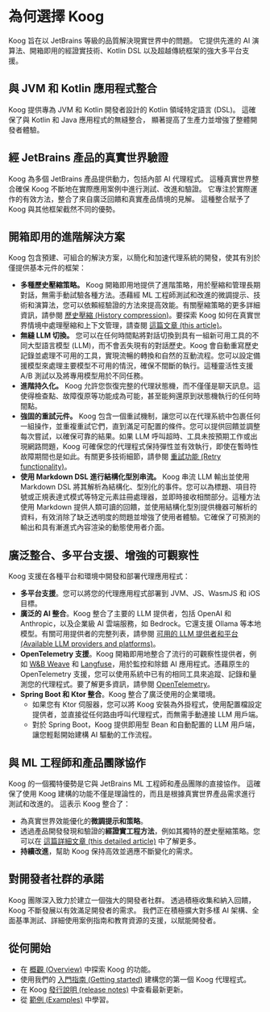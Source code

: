 # 為何選擇 Koog

Koog 旨在以 JetBrains 等級的品質解決現實世界中的問題。
它提供先進的 AI 演算法、開箱即用的經證實技術、Kotlin DSL 以及超越傳統框架的強大多平台支援。

## 與 JVM 和 Kotlin 應用程式整合

Koog 提供專為 JVM 和 Kotlin 開發者設計的 Kotlin 領域特定語言 (DSL)。
這確保了與 Kotlin 和 Java 應用程式的無縫整合，
顯著提高了生產力並增強了整體開發者體驗。

## 經 JetBrains 產品的真實世界驗證

Koog 為多個 JetBrains 產品提供動力，包括內部 AI 代理程式。
這種真實世界整合確保 Koog 不斷地在實際應用案例中進行測試、改進和驗證。
它專注於實際運作的有效方法，整合了來自廣泛回饋和真實產品情境的見解。
這種整合賦予了 Koog 與其他框架截然不同的優勢。

## 開箱即用的進階解決方案

Koog 包含預建、可組合的解決方案，以簡化和加速代理系統的開發，使其有別於僅提供基本元件的框架：

*   **多種歷史壓縮策略。** Koog 開箱即用地提供了進階策略，用於壓縮和管理長期對話，無需手動試驗各種方法。憑藉經 ML 工程師測試和改進的微調提示、技術和演算法，您可以依賴經驗證的方法來提高效能。有關壓縮策略的更多詳細資訊，請參閱 [歷史壓縮 (History compression)](https://docs.koog.ai/history-compression/)。要探索 Koog 如何在真實世界情境中處理壓縮和上下文管理，請查閱 [這篇文章 (this article)](https://blog.jetbrains.com/ai/2025/07/when-tool-calling-becomes-an-addiction-debugging-llm-patterns-in-koog/)。
*   **無縫 LLM 切換。** 您可以在任何時間點將對話切換到具有一組新可用工具的不同大型語言模型 (LLM)，而不會丟失現有的對話歷史。Koog 會自動重寫歷史記錄並處理不可用的工具，實現流暢的轉換和自然的互動流程。您可以設定備援模型來處理主要模型不可用的情況，確保不間斷的執行。這種靈活性支援 A/B 測試以及將專用模型用於不同任務。
*   **進階持久化。** Koog 允許您恢復完整的代理狀態機，而不僅僅是聊天訊息。這使得檢查點、故障復原等功能成為可能，甚至能夠還原到狀態機執行的任何時間點。
*   **強固的重試元件。** Koog 包含一個重試機制，讓您可以在代理系統中包裹任何一組操作，並重複重試它們，直到滿足可配置的條件。您可以提供回饋並調整每次嘗試，以確保可靠的結果。如果 LLM 呼叫超時、工具未按預期工作或出現網路問題，Koog 可確保您的代理程式保持彈性並有效執行，即使在暫時性故障期間也是如此。有關更多技術細節，請參閱 [重試功能 (Retry functionality)](https://docs.koog.ai/history-compression/)。
*   **使用 Markdown DSL 進行結構化型別串流。** Koog 串流 LLM 輸出並使用 Markdown DSL 將其解析為結構化、型別化的事件。您可以為標題、項目符號或正規表達式模式等特定元素註冊處理器，並即時接收相關部分。這種方法使用 Markdown 提供人類可讀的回饋，並使用結構化型別提供機器可解析的資料，有效消除了缺乏透明度的問題並增強了使用者體驗。它確保了可預測的輸出和具有漸進式內容渲染的動態使用者介面。

## 廣泛整合、多平台支援、增強的可觀察性

Koog 支援在各種平台和環境中開發和部署代理應用程式：

*   **多平台支援**。您可以將您的代理應用程式部署到 JVM、JS、WasmJS 和 iOS 目標。
*   **廣泛的 AI 整合**。Koog 整合了主要的 LLM 提供者，包括 OpenAI 和 Anthropic，以及企業級 AI 雲端服務，如 Bedrock。它還支援 Ollama 等本地模型。有關可用提供者的完整列表，請參閱 [可用的 LLM 提供者和平台 (Available LLM providers and platforms)](https://docs.koog.ai/#available-llm-providers-and-platforms)。
*   **OpenTelemetry 支援**。Koog 開箱即用地整合了流行的可觀察性提供者，例如 [W&B Weave](https://wandb.ai/site/weave/) 和 [Langfuse](https://langfuse.com/)，用於監控和除錯 AI 應用程式。憑藉原生的 OpenTelemetry 支援，您可以使用系統中已有的相同工具來追蹤、記錄和量測您的代理程式。要了解更多資訊，請參閱 [OpenTelemetry](https://docs.koog.ai/opentelemetry-support/)。
*   **Spring Boot 和 Ktor 整合**。Koog 整合了廣泛使用的企業環境。
    *   如果您有 Ktor 伺服器，您可以將 Koog 安裝為外掛程式，使用配置檔設定提供者，並直接從任何路由呼叫代理程式，而無需手動連接 LLM 用戶端。
    *   對於 Spring Boot，Koog 提供即用型 Bean 和自動配置的 LLM 用戶端，讓您輕鬆開始建構 AI 驅動的工作流程。

## 與 ML 工程師和產品團隊協作

Koog 的一個獨特優勢是它與 JetBrains ML 工程師和產品團隊的直接協作。
這確保了使用 Koog 建構的功能不僅是理論性的，而且是根據真實世界產品需求進行測試和改進的。
這表示 Koog 整合了：

*   為真實世界效能優化的**微調提示和策略**。
*   透過產品開發發現和驗證的**經證實工程方法**，例如其獨特的歷史壓縮策略。您可以在 [這篇詳細文章 (this detailed article)](https://blog.jetbrains.com/ai/2025/07/when-tool-calling-becomes-an-addiction-debugging-llm-patterns-in-koog/) 中了解更多。
*   **持續改進**，幫助 Koog 保持高效並適應不斷變化的需求。

## 對開發者社群的承諾

Koog 團隊深入致力於建立一個強大的開發者社群。
透過積極收集和納入回饋，Koog 不斷發展以有效滿足開發者的需求。
我們正在積極擴大對多樣 AI 架構、全面基準測試、詳細使用案例指南和教育資源的支援，以賦能開發者。

## 從何開始

*   在 [概觀 (Overview)](https://docs.koog.ai/) 中探索 Koog 的功能。
*   使用我們的 [入門指南 (Getting started)](https://docs.koog.ai/single-run-agents/) 建構您的第一個 Koog 代理程式。
*   在 Koog [發行說明 (release notes)](https://github.com/JetBrains/koog/blob/main/CHANGELOG.md) 中查看最新更新。
*   從 [範例 (Examples)](https://docs.koog.ai/examples/) 中學習。